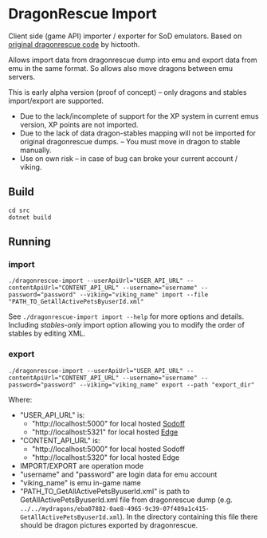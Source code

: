 # DragonRescue Import

Client side (game API) importer / exporter for SoD emulators. Based on [original dragonrescue code](https://github.com/hictooth/dragonrescue) by hictooth.

Allows import data from dragonrescue dump into emu and export data from emu in the same format.
So allows also move dragons between emu servers.


This is early alpha version (proof of concept) – only dragons and stables import/export are supported.

* Due to the lack/incomplete of support for the XP system in current emus version, XP points are not imported.
* Due to the lack of data dragon-stables mapping will not be imported for original dragonrescue dumps. – You must move in dragon to stable manually.
* Use on own risk – in case of bug can broke your current account / viking.

## Build

```
cd src
dotnet build
```

## Running

### import

```
./dragonrescue-import --userApiUrl="USER_API_URL" --contentApiUrl="CONTENT_API_URL" --username="username" --password="password" --viking="viking_name" import --file "PATH_TO_GetAllActivePetsByuserId.xml"
```

See `./dragonrescue-import import --help` for more options and details. Including *stables-only* import option allowing you to modify the order of stables by editing XML.

### export

```
./dragonrescue-import --userApiUrl="USER_API_URL" --contentApiUrl="CONTENT_API_URL" --username="username" --password="password" --viking="viking_name" export --path "export_dir"
```

Where:

* "USER_API_URL" is:
	* "http://localhost:5000" for local hosted [Sodoff](https://github.com/Spirtix/sodoff)
	* "http://localhost:5321" for local hosted [Edge](https://github.com/SkySwimmer/Edge)
* "CONTENT_API_URL" is:
	* "http://localhost:5000" for local hosted Sodoff
	* "http://localhost:5320" for local hosted Edge
* IMPORT/EXPORT are operation mode
* "username" and "password" are login data for emu account
* "viking_name" is emu in-game name
* "PATH_TO_GetAllActivePetsByuserId.xml" is path to GetAllActivePetsByuserId.xml file from dragonrescue dump (e.g.  `../../mydragons/eba07882-0ae8-4965-9c39-07f409a1c415-GetAllActivePetsByuserId.xml`).
  In the directory containing this file there should be dragon pictures exported by dragonrescue.
